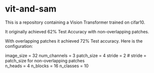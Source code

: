 # vit-and-sam

This is a repository containing a Vision Transformer trained on cifar10.

It originally achieved 62% Test Accuracy with non-overlapping patches.

With overlapping patches it achieved 72% Test accuracy.
Here is the configuration:

image_size = 32
num_channels = 3
patch_size = 4
stride = 2  # stride = patch_size for non-overlapping patches  
n_heads = 4
n_blocks = 16
n_classes = 10
